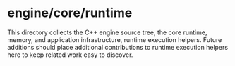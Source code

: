 # engine/core/runtime

This directory collects the C++ engine source tree, the core runtime, memory, and application infrastructure, runtime execution helpers.
Future additions should place additional contributions to runtime execution helpers here to keep related work easy to discover.
